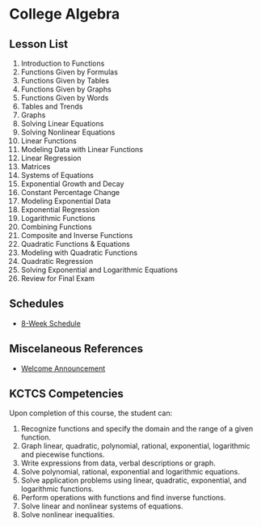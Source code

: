 # College Algebra

## Lesson List

 1. Introduction to Functions
 2. Functions Given by Formulas
 3. Functions Given by Tables
 4. Functions Given by Graphs
 5. Functions Given by Words
 6. Tables and Trends
 7. Graphs
 8. Solving Linear Equations
 9. Solving Nonlinear Equations
10. Linear Functions
11. Modeling Data with Linear Functions
12. Linear Regression
13. Matrices
14. Systems of Equations
15. Exponential Growth and Decay
16. Constant Percentage Change
17. Modeling Exponential Data
18. Exponential Regression
19. Logarithmic Functions
20. Combining Functions
21. Composite and Inverse Functions
22. Quadratic Functions & Equations
23. Modeling with Quadratic Functions
24. Quadratic Regression
25. Solving Exponential and Logarithmic Equations
26. Review for Final Exam

## Schedules
* [8-Week Schedule](ColAlg08Week.md)

## Miscelaneous References
* [Welcome Announcement](Welcome-Announcement.md)

## KCTCS Competencies

Upon completion of this course, the student can:
1.	Recognize functions and specify the domain and the range of a given function.
2.	Graph linear, quadratic, polynomial, rational, exponential, logarithmic and piecewise functions.
3.	Write expressions from data, verbal descriptions or graph.
4.	Solve polynomial, rational, exponential and logarithmic equations.
5.	Solve application problems using linear, quadratic, exponential, and logarithmic functions.
6.	Perform operations with functions and find inverse functions.
7.	Solve linear and nonlinear systems of equations.
8.	Solve nonlinear inequalities.
